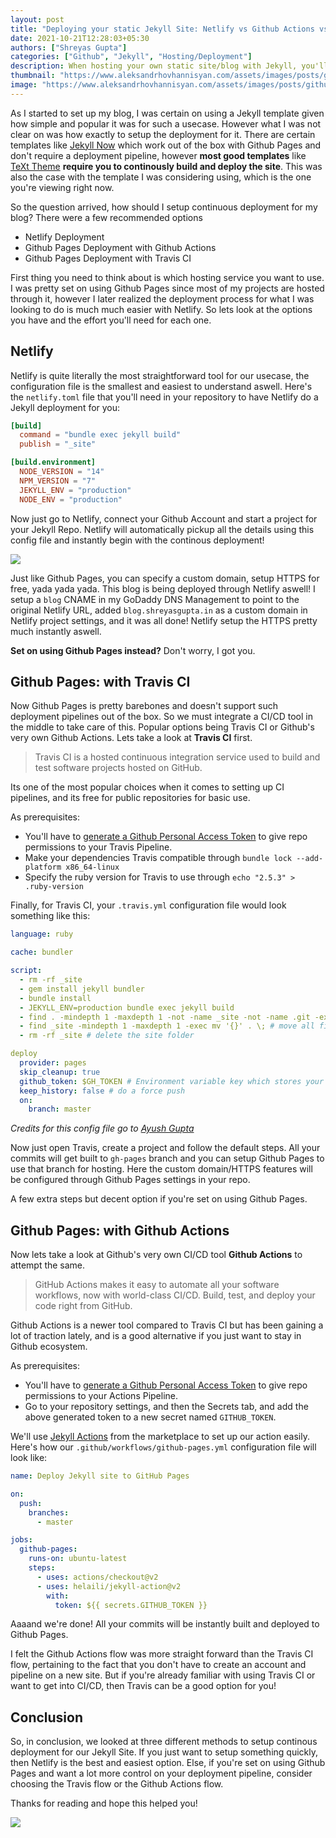 ```yaml
---
layout: post
title: "Deploying your static Jekyll Site: Netlify vs Github Actions vs Travis CI"
date: 2021-10-21T12:28:03+05:30
authors: ["Shreyas Gupta"]
categories: ["Github", "Jekyll", "Hosting/Deployment"]
description: When hosting your own static site/blog with Jekyll, you'll have many options on how to implement continuous deployment for it, here we take a look at three of the popular options - Netlify, Github Actions with Pages, and Travis CI with Pages
thumbnail: "https://www.aleksandrhovhannisyan.com/assets/images/posts/github-pages-vs-netlify/thumbnail-1280.jpeg"
image: "https://www.aleksandrhovhannisyan.com/assets/images/posts/github-pages-vs-netlify/thumbnail-1280.jpeg"
---
```


As I started to set up my blog, I was certain on using a Jekyll template given how simple and popular it was for such a usecase. However what I was not clear on was how exactly to setup the deployment for it. There are certain templates like [Jekyll Now](https://github.com/barryclark/jekyll-now) which work out of the box with Github Pages and don't require a deployment pipeline, however **most good templates** like [TeXt Theme](https://github.com/kitian616/jekyll-TeXt-theme) **require you to continously build and deploy the site**. This was also the case with the template I was considering using, which is the one you're viewing right now.

So the question arrived, how should I setup continuous deployment for my blog? There were a few recommended options
- Netlify Deployment
- Github Pages Deployment with Github Actions
- Github Pages Deployment with Travis CI

First thing you need to think about is which hosting service you want to use. I was pretty set on using Github Pages since most of my projects are hosted through it, however I later realized the deployment process for what I was looking to do is much much easier with Netlify. So lets look at the options you have and the effort you'll need for each one.

## Netlify

Netlify is quite literally the most straightforward tool for our usecase, the configuration file is the smallest and easiest to understand aswell. Here's the `netlify.toml` file that you'll need in your repository to have Netlify do a Jekyll deployment for you:

```toml
[build]
  command = "bundle exec jekyll build"
  publish = "_site"

[build.environment]
  NODE_VERSION = "14"
  NPM_VERSION = "7"
  JEKYLL_ENV = "production"
  NODE_ENV = "production"
```

Now just go to Netlify, connect your Github Account and start a project for your Jekyll Repo. Netlify will automatically pickup all the details using this config file and instantly begin with the continous deployment!

![](https://c.tenor.com/lNL7iBKHQuIAAAAC/that-all-snl.gif)

Just like Github Pages, you can specify a custom domain, setup HTTPS for free, yada yada yada. This blog is being deployed through Netlify aswell! I setup a `blog` CNAME in my GoDaddy DNS Management to point to the original Netlify URL, added `blog.shreyasgupta.in` as a custom domain in Netlify project settings, and it was all done! Netlify setup the HTTPS pretty much instantly aswell.

**Set on using Github Pages instead?** Don't worry, I got you.

## Github Pages: with Travis CI

Now Github Pages is pretty barebones and doesn't support such deployment pipelines out of the box. So we must integrate a CI/CD tool in the middle to take care of this. Popular options being Travis CI or Github's very own Github Actions. Lets take a look at **Travis CI** first.

> Travis CI is a hosted continuous integration service used to build and test software projects hosted on GitHub.

Its one of the most popular choices when it comes to setting up CI pipelines, and its free for public repositories for basic use.

As prerequisites:
- You'll have to [generate a Github Personal Access Token](https://github.com/settings/tokens/new) to give repo permissions to your Travis Pipeline.
- Make your dependencies Travis compatible through `bundle lock --add-platform x86_64-linux`
- Specify the ruby version for Travis to use through `echo "2.5.3" > .ruby-version`

Finally, for Travis CI, your `.travis.yml` configuration file would look something like this:

```yml
language: ruby

cache: bundler

script:
  - rm -rf _site
  - gem install jekyll bundler
  - bundle install
  - JEKYLL_ENV=production bundle exec jekyll build
  - find . -mindepth 1 -maxdepth 1 -not -name _site -not -name .git -exec rm -rf '{}' \; # delete all files and folders excluding the `.git` and `_site` folder
  - find _site -mindepth 1 -maxdepth 1 -exec mv '{}' . \; # move all files and folders in the `_site` folder to the root
  - rm -rf _site # delete the site folder

deploy
  provider: pages
  skip_cleanup: true
  github_token: $GH_TOKEN # Environment variable key which stores your GitHub Personal Access Token
  keep_history: false # do a force push
  on:
    branch: master
```
*Credits for this config file go to [Ayush Gupta](https://ayushgupta.me/blog/2021/10/20/deploy-jekyll-to-github-pages-using-travis-ci.html#create-your-travis-configuration-file)*

Now just open Travis, create a project and follow the default steps. All your commits will get built to `gh-pages` branch and you can setup Github Pages to use that branch for hosting. Here the custom domain/HTTPS features will be configured through Github Pages settings in your repo.

A few extra steps but decent option if you're set on using Github Pages.

## Github Pages: with Github Actions

Now lets take a look at Github's very own CI/CD tool **Github Actions** to attempt the same.

> GitHub Actions makes it easy to automate all your software workflows, now with world-class CI/CD. Build, test, and deploy your code right from GitHub.

Github Actions is a newer tool compared to Travis CI but has been gaining a lot of traction lately, and is a good alternative if you just want to stay in Github ecosystem.

As prerequisites:
- You'll have to [generate a Github Personal Access Token](https://github.com/settings/tokens/new) to give repo permissions to your Actions Pipeline.
- Go to your repository settings, and then the Secrets tab, and add the above generated token to a new secret named `GITHUB_TOKEN`.

We'll use [Jekyll Actions](https://github.com/marketplace/actions/jekyll-actions) from the marketplace to set up our action easily. Here's how our `.github/workflows/github-pages.yml` configuration file will look like:

```yml
name: Deploy Jekyll site to GitHub Pages

on:
  push:
    branches:
      - master

jobs:
  github-pages:
    runs-on: ubuntu-latest
    steps:
      - uses: actions/checkout@v2
      - uses: helaili/jekyll-action@v2
        with:
          token: ${{ secrets.GITHUB_TOKEN }}
```

Aaaand we're done! All your commits will be instantly built and deployed to Github Pages.

I felt the Github Actions flow was more straight forward than the Travis CI flow, pertaining to the fact that you don't have to create an account and pipeline on a new site. But if you're already familiar with using Travis CI or want to get into CI/CD, then Travis can be a good option for you!

## Conclusion

So, in conclusion, we looked at three different methods to setup continous deployment for our Jekyll Site. If you just want to setup something quickly, then Netlify is the best and easiest option. Else, if you're set on using Github Pages and want a lot more control on your deployment pipeline, consider choosing the Travis flow or the Github Actions flow.

Thanks for reading and hope this helped you!

![](https://i.imgur.com/zmxTNdx.png)



